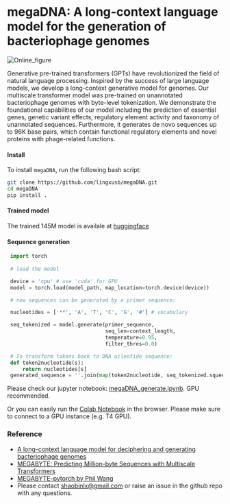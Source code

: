 # megaDNA: A long-context language model for the generation of bacteriophage genomes
![Online_figure](https://github.com/lingxusb/megaDNA/assets/12596418/ef85a641-0a79-4232-9d09-4abf498f04be)

Generative pre-trained transformers (GPTs) have revolutionized the field of natural language processing. Inspired by the success of large language models, we develop a long-context generative model for genomes. Our multiscale transformer model was pre-trained on unannotated bacteriophage genomes with byte-level tokenization. We demonstrate the foundational capabilities of our model including the prediction of essential genes, genetic variant effects, regulatory element activity and taxonomy of unannotated sequences. Furthermore, it generates de novo sequences up to 96K base pairs, which contain functional regulatory elements and novel proteins with phage-related functions.

#### Install
To install `megaDNA`, run the following bash script:
 ```bash
 git clone https://github.com/lingxusb/megaDNA.git
 cd megaDNA
 pip install .
 ```

#### Trained model
The trained 145M model is availale at [huggingface](https://huggingface.co/lingxusb/megaDNA_updated/tree/main)

#### Sequence generation
```python
 import torch
 
 # load the model

 device = 'cpu' # use 'cuda' for GPU
 model = torch.load(model_path, map_location=torch.device(device))

 # new sequences can be generated by a primer sequence:

 nucleotides = ['**', 'A', 'T', 'C', 'G', '#'] # vocabulary

 seq_tokenized = model.generate(primer_sequence,
                                seq_len=context_length,
                                temperature=0.95, 
                                filter_thres=0.0)

 # To transform tokens back to DNA ucleotide sequence:
 def token2nucleotide(s):
     return nucleotides[s]
 generated_sequence = ''.join(map(token2nucleotide, seq_tokenized.squeeze().cpu().int()))
 ```

Please check our jupyter notebook: [megaDNA_generate.ipynb](https://github.com/lingxusb/megaDNA/blob/main/notebook/megaDNA_generate.ipynb). GPU recommended.

Or you can easily run the [Colab Notebook](https://colab.research.google.com/drive/1T7pDY-pL2aJk8mogUKhDu5DpG9r7bjv4?usp=sharing) in the browser. Please make sure to connect to a GPU instance (e.g. T4 GPU).

### Reference
- [A long-context language model for deciphering and generating bacteriophage genomes](https://www.biorxiv.org/content/10.1101/2023.12.18.572218v3)
- [MEGABYTE: Predicting Million-byte Sequences with Multiscale Transformers](https://arxiv.org/abs/2305.07185)
- [MEGABYTE-pytorch by Phil Wang](https://github.com/lucidrains/MEGABYTE-pytorch)
- Please contact shaobinlx@gmail.com or raise an issue in the github repo with any questions.
